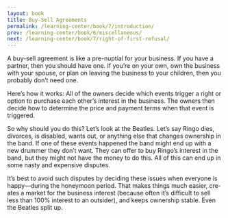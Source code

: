 ```yaml
---
layout: book
title: Buy-Sell Agreements
permalink: /learning-center/book/7/introduction/
prev: /learning-center/book/6/miscellaneous/
next: /learning-center/book/7/right-of-first-refusal/
---
```


A buy-sell agree­ment is like a pre-nuptial for your busi­ness. If you have a part­ner, then you should have one. If you’re on your own, own the busi­ness with your spouse, or plan on leav­ing the busi­ness to your chil­dren, then you prob­a­bly don’t need one.

Here’s how it works: All of the own­ers decide which events trig­ger a right or option to pur­chase each other’s inter­est in the busi­ness. The own­ers then decide how to deter­mine the price and pay­ment terms when that event is triggered.

So why should you do this? Let’s look at the Bea­t­les. Let’s say Ringo dies, divorces, is dis­abled, wants out, or any­thing else that changes own­er­ship in the band. If one of these events hap­pened the band might end up with a new drum­mer they don’t want. They can offer to buy Ringo’s inter­est in the band, but they might not have the money to do this. All of this can end up in some nasty and expen­sive disputes.

It’s best to avoid such dis­putes by decid­ing these issues when every­one is happy—during the hon­ey­moon period. That makes things much eas­ier, cre­ates a mar­ket for the busi­ness inter­est (because often it’s dif­fi­cult to sell less than 100% inter­est to an out­sider), and keeps own­er­ship sta­ble. Even the Bea­t­les split up.